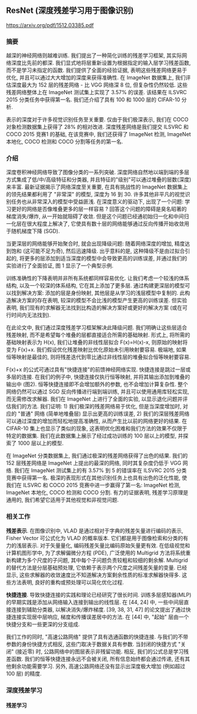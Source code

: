 ## ResNet (深度残差学习用于图像识别)

https://arxiv.org/pdf/1512.03385.pdf



### 摘要

越深的神经网络则越难训练. 我们提出了一种简化训练的残差学习框架, 其实际网络深度比先前的都深. 我们显式地将层重新设置为根据指定的输入层学习残差函数, 而不是学习未指定的函数. 我们提供了全面的经验证据, 表明这些残差网络更易于优化, 并且可以通过大大增加的深度来获得准确性. 在 ImageNet 数据集上, 我们评估深度最大为 152 层的残差网络 - 比 VGG 网络深 8 位, 但复杂性仍然较低. 这些残差网络整体上在 ImageNet 测试集上实现了 3.57% 的误差. 该结果在 ILSVRC 2015 分类任务中获得第一名. 我们还介绍了具有 100 和 1000 层的 CIFAR-10 分析. 

表示的深度对于许多视觉识别任务至关重要. 仅由于我们极深表示, 我们在 COCO 对象检测数据集上获得了 28% 的相对改进. 深度残差网络是我们提交 ILSVRC 和 COCO 2015 竞赛1 的基础, 在该竞赛中, 我们还获得了 ImageNet 检测, ImageNet 本地化, COCO 检测和 COCO 分割等任务的第一名. 



### 介绍

深度卷积神经网络导致了图像分类的一系列突破. 深度网络自然地以端到端的多层方式集成了低/中/高级特征和分类器, 并且特征的"级别"可以通过堆叠的层数(深度)来丰富. 最新证据揭示了网络深度至关重要, 在具有挑战性的 ImageNet 数据集上的领先结果都利用了 "非常深" 的模型, 深度为 16 到 30. 许多其他非平凡的视觉识别任务也从非常深入的模型中受益匪浅. 在深度意义的驱动下, 出现了一个问题: 学习更好的网络是否像堆叠更多的层一样容易 ? 回答这个问题的障碍是臭名昭著的梯度消失/爆炸, 从一开始就阻碍了收敛. 但是这个问题已经通初始归一化和中间归一化层在很大程度上解决了, 它使具有数十层的网络能够通过反向传播开始收敛用于随机梯度下降 (SGD). 

当更深层的网络能够开始聚合时, 就会出现降级问题: 随着网络深度的增加, 精度达到饱和 (这可能不足为奇), 然后迅速降级. 出乎意料的是, 这种降级不是由过拟合引起的, 将更多的层添加到适当深度的模型中会导致更高的训练误差, 并通过我们的实验进行了全面验证, 图 1 显示了一个典型示例. 

训练准确性的下降表明并非所有系统都同样容易优化. 让我们考虑一个较浅的体系结构, 以及一个较深的体系结构, 它在其上添加了更多层. 通过构建更深层的模型可以找到解决方案: 添加的层是身份映射, 其他层是从学习的浅层模型中复制的. 此构造解决方案的存在表明, 较深的模型不会比浅的模型产生更高的训练误差. 但实验表明, 我们现有的求解器无法找到比构造的解决方案好或更好的解决方案 (或在可行时间内无法找到). 

在此论文中, 我们通过深度残差学习框架解决此降级问题. 我们明确让这些层适合残差映射, 而不是希望每个堆叠的层都直接适合所需的基础映射. 形式上, 将所需的基础映射表示为 H(x), 我们让堆叠的非线性层拟合 F(x)=H(x)-x, 则原始的映射将变为 F(x)+x. 我们假设优化残差映射比优化原始未引用映射要容易. 极端地, 如果恒等映射是最佳的, 则将残差迭代到零比通过非线性层的堆叠拟合恒等映射要容易. 

F(x)+x 的公式可通过具有"快捷连接"的前馈神经网络实现. 快捷连接是跳过一层或多层的连接. 在我们的例子中, 快捷连接仅执行恒等映射, 并将其输出添加到堆叠的输出中 (图2). 恒等快捷连接即不会增加额外的参数, 也不会增加计算复杂性. 整个网络仍然可以通过 SGD 反向传播进行端到端训练, 并且可以使用通用库轻松实现, 而无需修改求解器. 我们在 ImageNet 上进行了全面的实验, 以显示退化问题并评估我们的方法. 我们证明: 1) 我们极深的残差网络易于优化, 但是当深度增加时, 对应的 "普通" 网络 (简单地堆叠层) 显示出更高的训练误差, 2) 我们的深层残差网络可以通过深度的增加而轻松地提高准确性, 从而产生比以前的网络更好的结果. 在 CIFAR-10 集上也显示了类似的现象, 这表明优化困难和我们方法的效果不仅限于特定的数据集. 我们在此数据集上展示了经过成功训练的 100 层以上的模型, 并探索了 1000 层以上的模型. 

在 ImageNet 分类数据集上, 我们通过极深的残差网络获得了出色的结果. 我们的 152 层残差网络是 ImageNet 上提出的最深的网络, 同时其复杂度仍低于 VGG 网络. 我们在 ImageNet 测试集上的有 3.57% 到 5 的错误率在 ILSVRC 2015 分类竞赛中获得第一名. 极深的表现形式在其他识别任务上也具有出色的泛化性能, 使我们在 ILSVRC 和 COCO 2015 竞赛中进一步赢得了第一名: ImageNet 检测, ImageNet 本地化, COCO 检测和 COCO 分割. 有力的证据表明, 残差学习原理是通用的, 我们希望它适用于其他视觉和非视觉问题. 



### 相关工作

**残差表示**. 在图像识别中, VLAD 是通过相对于字典的残差矢量进行编码的表示, Fisher Vector 可公式化为 VLAD 的概率版本. 它们都是用于图像检索和分类的有力的浅层表示. 对于矢量量化, 编码残差矢量比编码原始矢量更有效. 在低级视觉和计算机图形学中, 为了求解偏微分方程 (PDE), 广泛使用的 Multigrid 方法将系统重新构建为多个尺度的子问题, 其中每个子问题负责较粗和较细的剩余解. Multigrid 的替代方法是分层基础预处理, 它依赖于表示两个尺度之间残差矢量的变量. 已经显示, 这些求解器的收敛速度比不知道解决方案剩余性质的标准求解器快得多. 这些方法表明, 良好的重构或预处理可以简化优化过程. 

**快捷连接**. 导致快捷连接的实践和理论已经研究了很长时间. 训练多层感知器(MLP) 的早期实践是添加从网络输入连接到输出的线性层. 在 [44, 24] 中, 一些中间层直接连接到辅助分类器, 以解决消失/爆炸梯度. [39, 38, 31, 47] 的论文提出了通过快捷连接实现居中层响应, 梯度和传播误差居中的方法. 在 [44] 中, "起始" 层由一个快捷分支和一些更深的分支组成. 

我们工作的同时, "高速公路网络" 提供了具有选通函数的快捷连接. 与我们的不带参数的身份快捷方式相反, 这些门取决于数据关具有参数. 当封闭的快捷方式 "关闭" (接近零) 时, 公路网络中的图层表示非残留功能. 相反, 我们的公式总是学习残差函数. 我们的恒等快捷连接永远不会被关闭, 所有信息始终都会通过传递, 还有其他剩余功能需要学习. 另外, 高速公路网络还没有显示出深度极大增加 (例如超过 100 层) 的精度. 



### 深度残差学习

#### 残差学习























